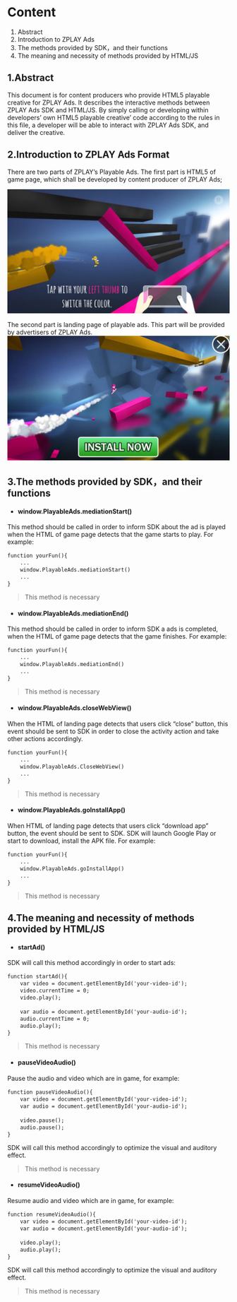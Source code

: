 # Content
1. Abstract
2. Introduction to ZPLAY Ads 
3. The methods provided by SDK，and their functions
4. The meaning and necessity of methods provided by HTML/JS 

## 1.Abstract
This document is for content producers who provide HTML5 playable creative for ZPLAY Ads. It describes the interactive methods between ZPLAY Ads SDK and HTML/JS. By simply calling or developing within developers’ own HTML5 playable creative’ code according to the rules in this file, a developer will be able to interact with ZPLAY Ads SDK, and deliver the creative.

## 2.Introduction to ZPLAY Ads Format 
There are two parts of ZPLAY’s Playable Ads. The first part is HTML5 of game page, which shall be developed by content producer of ZPLAY Ads;

<img src="imgs/playable_en.png" width="640" alt="playable part">

The second part is landing page of playable ads. This part will be provided by advertisers of ZPLAY Ads.
<img src="imgs/landingpage_en.png" width="640" alt="landingpage part">


## 3.The methods provided by SDK，and their functions
- #### window.PlayableAds.mediationStart()
This method should be called in order to inform SDK about the ad is played when the HTML of game page detects that the game starts to play. For example:
```
function yourFun(){
    ...
    window.PlayableAds.mediationStart()
    ...
}
```
> This method is necessary

- #### window.PlayableAds.mediationEnd()
This method should be called in order to inform SDK a ads is completed, when the HTML of game page detects that the game finishes. For example:
```
function yourFun(){
    ...
    window.PlayableAds.mediationEnd()
    ...
}
```
> This method is necessary

- #### window.PlayableAds.closeWebView()
When the HTML of landing page detects that users click “close” button, this event should be sent to SDK in order to close the activity action and take other actions accordingly.
```
function yourFun(){
    ...
    window.PlayableAds.CloseWebView()
    ...
}
```
> This method is necessary

- #### window.PlayableAds.goInstallApp()
When HTML of landing page detects that users click “download app” button, the event should be sent to SDK. SDK will launch Google Play or start to download, install the APK file. For example: 
```
function yourFun(){
    ...
    window.PlayableAds.goInstallApp()
    ...
}
```
> This method is necessary

## 4.The meaning and necessity of methods provided by HTML/JS
- #### startAd()
SDK will call this method accordingly in order to start ads:
```
function startAd(){
    var video = document.getElementById('your-video-id');
    video.currentTime = 0;
    video.play();

    var audio = document.getElementById('your-audio-id');
    audio.currentTime = 0;
    audio.play();
}
``` 
> This method is necessary

- #### pauseVideoAudio()
Pause the audio and video which are in game, for example:
```
function pauseVideoAudio(){
    var video = document.getElementById('your-video-id');
    var audio = document.getElementById('your-audio-id');
    
    video.pause();
    audio.pause();
}
```
SDK will call this method accordingly to optimize the visual and auditory effect.
> This method is necessary

- #### resumeVideoAudio()
Resume audio and video which are in game, for example:
```
function resumeVideoAudio(){
    var video = document.getElementById('your-video-id');
    var audio = document.getElementById('your-audio-id');
    
    video.play();
    audio.play();
}
```
SDK will call this method accordingly to optimize the visual and auditory effect.
> This method is necessary

